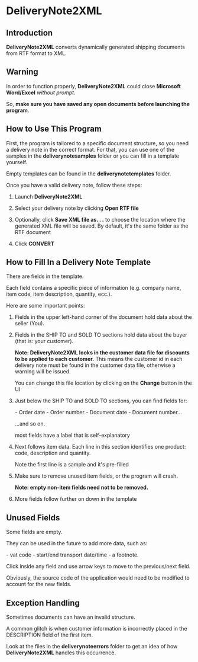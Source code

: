﻿# DeliveryNote2XML

## Introduction

**DeliveryNote2XML** converts dynamically generated shipping documents from RTF format to XML.

## Warning

In order to function properly, **DeliveryNote2XML** could close **Microsoft Word/Excel** *without prompt*.

So, **make sure you have saved any open documents before launching the program**.

## How to Use This Program

First, the program is tailored to a specific document structure, so you need a delivery note in the correct format. For that, you can use one of the samples in the **deliverynotesamples** folder or you can fill in a template yourself.

Empty templates can be found in the **deliverynotetemplates** folder.

Once you have a valid delivery note, follow these steps:

1. Launch **DeliveryNote2XML**

2. Select your delivery note by clicking **Open RTF file**

3. Optionally, click **Save XML file as. . .** to choose the location where the generated XML file will be saved. By default, it's the same folder as the RTF document

4. Click **CONVERT**

## How to Fill In a Delivery Note Template

There are fields in the template.

Each field contains a specific piece of information (e.g. company name, item code, item description, quantity, ecc.).

Here are some important points:

1. Fields in the upper left-hand corner of the document hold data about the seller (You).

2. Fields in the SHIP TO and SOLD TO sections hold data about the buyer (that is: your customer).

    **Note: DeliveryNote2XML looks in the customer data file for discounts to be applied to each customer.**
    This means the customer id in each delivery note must be found in the customer data file, otherwise a warning will be issued.

    You can change this file location by clicking on the **Change** button in the UI

3. Just below the SHIP TO and SOLD TO sections, you can find fields for:

    \- Order date
	\- Order number
	\- Document date
	\- Document number...

    ...and so on.

    most fields have a label that is self-explanatory

4. Next follows item data. Each line in this section identifies one product: code, description and quantity.

    Note the first line is a sample and it's pre-filled

5. Make sure to remove unused item fields, or the program will crash.

   **Note: empty non-item fields need not to be removed.**

6. More fields follow further on down in the template

## Unused Fields

Some fields are empty.

They can be used in the future to add more data, such as: 

\- vat code
\- start/end transport date/time
\- a footnote.

Click inside any field and use arrow keys to move to the previous/next field.

Obviously, the source code of the application would need to be modified to account for the new fields.

## Exception Handling

Sometimes documents can have an invalid structure.

A common glitch is when customer information is incorrectly placed in the DESCRIPTION field of the first item.

Look at the files in the **deliverynoteerrors** folder to get an idea of how **DeliveryNote2XML** handles this occurrence.
